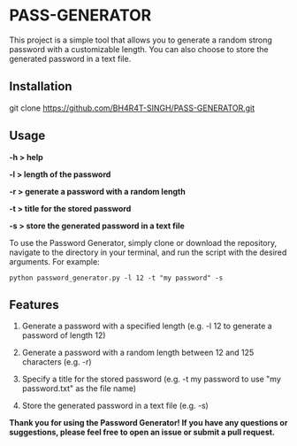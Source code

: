 # PASS-GENERATOR
This project is a simple tool that allows you to generate a random strong password with a customizable length. You can also choose to store the generated password in a text file.

## Installation

git clone https://github.com/BH4R4T-SINGH/PASS-GENERATOR.git

## Usage

 **-h > help**

 **-l > length of the password**

 **-r > generate a password with a random length**

 **-t > title for the stored password**

 **-s > store the generated password in a text file**

To use the Password Generator, simply clone or download the repository, navigate to the directory in your terminal, and run the script with the desired arguments. For example:

`python password_generator.py -l 12 -t "my password" -s
`

## Features

1. Generate a password with a specified length (e.g. -l 12 to generate a password of length 12)

2. Generate a password with a random length between 12 and 125 characters (e.g. -r)

3. Specify a title for the stored password (e.g. -t my password to use "my password.txt" as the file name)

4. Store the generated password in a text file (e.g. -s)


**Thank you for using the Password Generator! If you have any questions or suggestions, please feel free to open an issue or submit a pull request.**
